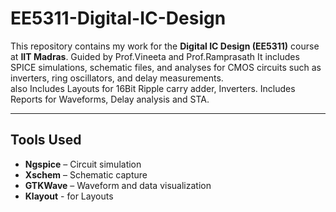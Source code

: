 # EE5311-Digital-IC-Design


This repository contains my work for the **Digital IC Design (EE5311)** course at **IIT Madras**.  Guided by Prof.Vineeta and Prof.Ramprasath
It includes SPICE simulations, schematic files, and analyses for CMOS circuits such as inverters, ring oscillators, and delay measurements.  
also Includes Layouts for 16Bit Ripple carry adder, Inverters.
Includes Reports for Waveforms, Delay analysis and STA.

---

## Tools Used  
- **Ngspice** – Circuit simulation  
- **Xschem** – Schematic capture  
- **GTKWave** – Waveform and data visualization
- **Klayout** - for Layouts

  
